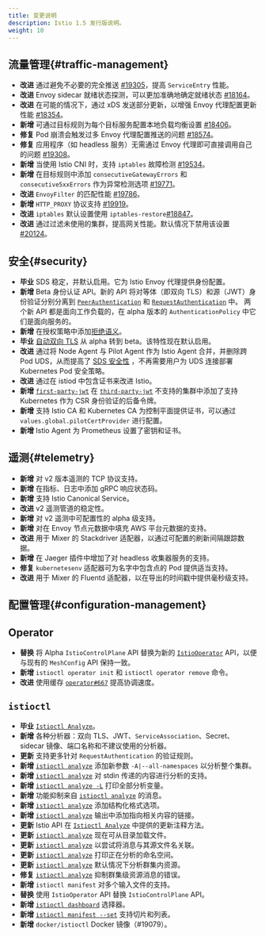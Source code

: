 ```yaml
---
title: 变更说明
description: Istio 1.5 发行版说明。
weight: 10
---
```


## 流量管理{#traffic-management}

- **改进** 通过避免不必要的完全推送 [#19305](https://github.com/istio/istio/pull/18164)，提高 `ServiceEntry` 性能。
- **改进** Envoy sidecar 就绪状态探测，可以更加准确地确定就绪状态 [#18164](https://github.com/istio/istio/pull/18164)。
- **改进** 在可能的情况下，通过 xDS 发送部分更新，以增强 Envoy 代理配置更新性能 [#18354](https://github.com/istio/istio/pull/18354)。
- **新增** 可通过目标规则为每个目标服务配置本地负载均衡设置 [#18406](https://github.com/istio/istio/pull/18406)。
- **修复** Pod 崩溃会触发过多 Envoy 代理配置推送的问题 [#18574](https://github.com/istio/istio/pull/18574)。
- **修复** 应用程序（如 headless 服务）无需通过 Envoy 代理即可直接调用自己的问题 [#19308](https://github.com/istio/istio/pull/19308)。
- **新增** 当使用 Istio CNI 时，支持 `iptables` 故障检测 [#19534](https://github.com/istio/istio/pull/19534)。
- **新增** 在目标规则中添加 `consecutiveGatewayErrors` 和 `consecutive5xxErrors` 作为异常检测选项 [#19771](https://github.com/istio/istio/pull/19771)。
- **改进** `EnvoyFilter` 的匹配性能 [#19786](https://github.com/istio/istio/pull/19786)。
- **新增** `HTTP_PROXY` 协议支持 [#19919](https://github.com/istio/istio/pull/19919)。
- **改进** `iptables` 默认设置使用 `iptables-restore`[#18847](https://github.com/istio/istio/pull/18847)。
- **改进** 通过过滤未使用的集群，提高网关性能。默认情况下禁用该设置 [#20124](https://github.com/istio/istio/pull/20124)。

## 安全{#security}

- **毕业** SDS 稳定，并默认启用。它为 Istio Envoy 代理提供身份配置。
- **新增** Beta 身份认证 API。新的 API 将对等体（即双向 TLS）和源（JWT）身份验证分别分离到 [`PeerAuthentication`](https://github.com/istio/api/blob/master/security/v1beta1/peer_authentication.proto) 和 [`RequestAuthentication`](https://github.com/istio/api/blob/master/security/v1beta1/request_authentication.proto) 中。
两个新 API 都是面向工作负载的，在 alpha 版本的 `AuthenticationPolicy` 中它们是面向服务的。
- **新增** 在授权策略中添加[拒绝语义](https://github.com/istio/api/blob/master/security/v1beta1/authorization.proto#L28)。
- **毕业** [自动双向 TLS](/zh/docs/tasks/security/authentication/authn-policy/#auto-mutual-tls) 从 alpha 转到 beta。该特性现在默认启用。
- **改进** 通过将 Node Agent 与 Pilot Agent 作为 Istio Agent 合并，并删除跨 Pod UDS，从而提高了 [SDS 安全性](https://www.envoyproxy.io/docs/envoy/latest/configuration/security/secret) ，不再需要用户为 UDS 连接部署 Kubernetes Pod 安全策略。
- **改进** 通过在 istiod 中包含证书来改进 Istio。
- **新增** [`first-party-jwt`](https://kubernetes.io/docs/reference/access-authn-authz/authentication/#service-account-tokens) 在 [`third-party-jwt`](https://kubernetes.io/docs/tasks/configure-pod-container/configure-service-account/#service-account-token-volume-projection) 不支持的集群中添加了支持 Kubernetes 作为 CSR 身份验证的后备令牌。
- **新增** 支持 Istio CA 和 Kubernetes CA 为控制平面提供证书，可以通过 `values.global.pilotCertProvider` 进行配置。
- **新增** Istio Agent 为 Prometheus 设置了密钥和证书。

## 遥测{#telemetry}

- **新增** 对 v2 版本遥测的 TCP 协议支持。
- **新增** 在指标、日志中添加 gRPC 响应状态码。
- **新增** 支持 Istio Canonical Service。
- **改进** v2 遥测管道的稳定性。
- **新增** 对 v2 遥测中可配置性的 alpha 级支持。
- **新增** 对在 Envoy 节点元数据中填充 AWS 平台元数据的支持。
- **改进** 用于 Mixer 的 Stackdriver 适配器，以通过可配置的刷新间隔跟踪数据。
- **新增** 在 Jaeger 插件中增加了对 headless 收集器服务的支持。
- **修复** `kubernetesenv` 适配器可为名字中包含点的 Pod 提供适当支持。
- **改进** 用于 Mixer 的 Fluentd 适配器，以在导出的时间戳中提供毫秒级支持。

## 配置管理{#configuration-management}

## Operator

- **替换** 将 Alpha `IstioControlPlane` API 替换为新的 [`IstioOperator`](/zh/docs/reference/config/istio.operator.v1alpha1/) API，以便与现有的 `MeshConfig` API 保持一致。
- **新增** `istioctl operator init` 和 `istioctl operator remove` 命令。
- **改进** 使用缓存 [`operator#667`](https://github.com/istio/operator/pull/667) 提高协调速度。

## `istioctl`

- **毕业** [`Istioctl Analyze`](/zh/docs/ops/diagnostic-tools/istioctl-analyze/)。
- **新增** 各种分析器：双向 TLS、JWT、`ServiceAssociation`、Secret、sidecar 镜像、端口名称和不建议使用的分析器。
- **更新** 支持更多针对 `RequestAuthentication` 的验证规则。
- **新增** [`istioctl analyze`](/zh/docs/ops/diagnostic-tools/istioctl-analyze/) 添加新参数 `-A|--all-namespaces` 以分析整个集群。
- **新增** [`istioctl analyze`](/zh/docs/ops/diagnostic-tools/istioctl-analyze/) 对 stdin 传递的内容进行分析的支持。
- **新增** [`istioctl analyze -L`](/zh/docs/ops/diagnostic-tools/istioctl-analyze/) 打印全部分析变量。
- **新增** 功能抑制来自 [`istioctl analyze`](/zh/docs/ops/diagnostic-tools/istioctl-analyze/) 的消息。
- **新增** [`istioctl analyze`](/zh/docs/ops/diagnostic-tools/istioctl-analyze/) 添加结构化格式选项。
- **新增** [`istioctl analyze`](/zh/docs/ops/diagnostic-tools/istioctl-analyze/) 输出中添加指向相关内容的链接。
- **更新** Istio API 在 [`Istioctl Analyze`](/zh/docs/ops/diagnostic-tools/istioctl-analyze/) 中提供的更新注释方法。
- **更新** [`istioctl analyze`](/zh/docs/ops/diagnostic-tools/istioctl-analyze/) 现在可从目录加载文件。
- **更新** [`istioctl analyze`](/zh/docs/ops/diagnostic-tools/istioctl-analyze/) 以尝试将消息与其源文件名关联。
- **更新** [`istioctl analyze`](/zh/docs/ops/diagnostic-tools/istioctl-analyze/) 打印正在分析的命名空间。
- **更新** [`istioctl analyze`](/zh/docs/ops/diagnostic-tools/istioctl-analyze/) 默认情况下分析群集内资源。
- **修复** [`istioctl analyze`](/zh/docs/ops/diagnostic-tools/istioctl-analyze/) 抑制群集级资源消息的错误。
- **新增** `istioctl manifest` 对多个输入文件的支持。
- **替换** 使用 `IstioOperator` API 替换 `IstioControlPlane` API。
- **新增** [`istioctl dashboard`](/zh/docs/reference/commands/istioctl/#istioctl-dashboard) 选择器。
- **新增** [`istioctl manifest --set`](/zh/docs/reference/commands/istioctl/#istioctl-manifest) 支持切片和列表。
- **新增** `docker/istioctl` Docker 镜像（#19079）。
